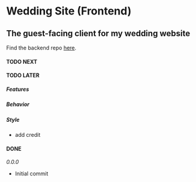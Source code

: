 # Wedding Site (Frontend)

## The guest-facing client for my wedding website

Find the backend repo [here](https://github.com/CutlerSheridan/wedding-site-server).

#### TODO NEXT

#### TODO LATER

##### Features

##### Behavior

##### Style

- add credit

#### DONE

_0.0.0_

- Initial commit
